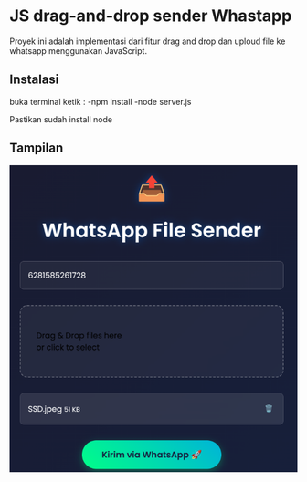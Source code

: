 # JS drag-and-drop sender Whastapp

Proyek ini adalah implementasi dari fitur drag and drop dan uploud file ke whatsapp menggunakan JavaScript.


## Instalasi

buka terminal ketik :
-npm install
-node server.js

Pastikan sudah install node


## Tampilan

![Pratinjau](test.png)
